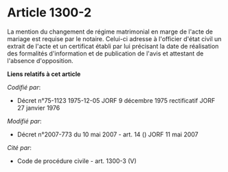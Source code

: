 # Article 1300-2

La mention du changement de régime matrimonial en marge de l'acte de mariage est requise par le notaire. Celui-ci adresse à
l'officier d'état civil un extrait de l'acte et un certificat établi par lui précisant la date de réalisation des formalités
d'information et de publication de l'avis et attestant de l'absence d'opposition.

**Liens relatifs à cet article**

_Codifié par_:

  - Décret n°75-1123 1975-12-05 JORF 9 décembre 1975 rectificatif JORF 27 janvier 1976

_Modifié par_:

  - Décret n°2007-773 du 10 mai 2007 - art. 14 () JORF 11 mai 2007

_Cité par_:

  - Code de procédure civile - art. 1300-3 (V)
